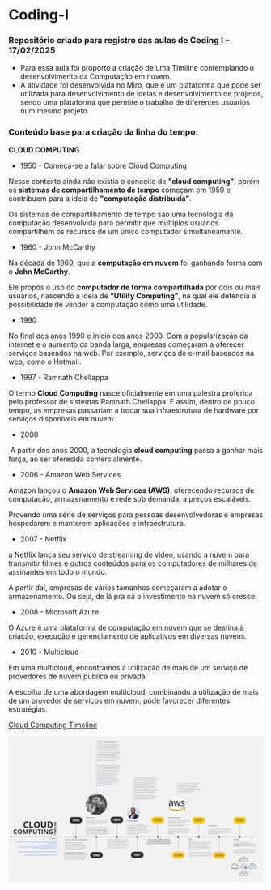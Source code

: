 # Coding-I
### Repositório criado para registro das aulas de Coding I - 17/02/2025

* Para essa aula foi proporto a criação de uma Timiline contemplando o desenvolvimento da Computação em nuvem.
* A atividade foi desenvolvida no Miro, que é um plataforma que pode ser utilizada para desenvolvimento de ideias e desenvolvimento de projetos, sendo uma plataforma que permite o trabalho de diferentes usuarios num mesmo projeto.

### Conteúdo base para criação da linha do tempo:

 __CLOUD COMPUTING__
* 1950 - Começa-se a falar sobre Cloud Computing

Nesse contexto ainda não existia o conceito de __"cloud computing"__, porém os __sistemas de compartilhamento de tempo__ começam em 1950 e contribuem para a ideia de __"computação distribuida"__.

Os sistemas de compartilhamento de tempo são uma tecnologia da computação desenvolvida para permitir que múltiplos usuários compartilhem os recursos de um único computador simultaneamente.

* 1960 - John McCarthy

Na década de 1960, que a __computação em nuvem__ foi ganhando forma com o __John McCarthy__.

Ele propôs o uso do __computador de forma compartilhada__ por dois ou mais usuários, nascendo a ideia de __“Utility Computing”__, na qual ele defendia a possibilidade de vender a computação como uma utilidade.

* 1990

No final dos anos 1990 e início dos anos 2000. Com a popularização da internet e o aumento da banda larga, empresas começaram a oferecer serviços baseados na web. Por exemplo, serviços de e-mail baseados na web, como o Hotmail.

* 1997 - Ramnath Chellappa

O termo __Cloud Computing__ nasce oficialmente em uma palestra proferida pelo professor de sistemas Ramnath Chellappa. E assim, dentro de pouco tempo, as empresas passariam a trocar sua infraestrutura de hardware por serviços disponíveis em nuvem.

* 2000

 A partir dos anos 2000, a tecnologia __cloud computing__ passa a ganhar mais força, ao ser oferecida comercialmente.

 * 2006 - Amazon Web Services

Amazon lançou o __Amazon Web Services (AWS)__, oferecendo recursos de computação, armazenamento e rede sob demanda, a preços escaláveis.

Provendo uma série de serviços para pessoas desenvolvedoras e empresas hospedarem e manterem aplicações e infraestrutura.

* 2007 - Netflix

a Netflix lança seu serviço de streaming de vídeo, usando a nuvem para transmitir filmes e outros conteúdos para os computadores de milhares de assinantes em todo o mundo.

A partir daí, empresas de vários tamanhos começaram a adotar o armazenamento. Ou seja, de lá pra cá o investimento na nuvem só cresce.

* 2008 - Microsoft Azure

O Azure é uma plataforma de computação em nuvem que se destina à criação, execução e gerenciamento de aplicativos em diversas nuvens.

* 2010 - Multicloud

Em uma multicloud, encontramos a utilização de mais de um serviço de provedores de nuvem pública ou privada.

A escolha de uma abordagem multicloud, combinando a utilização de mais de um provedor de serviços em nuvem, pode favorecer diferentes estratégias.

[Cloud Computing Timeline](https://miro.com/welcomeonboard/UXI1Z2lkSXpYLytQZVZpNTR0czB3YWpJY08rTm5xV28vQnlQYW1ldjRSRG5uNVdKT3hRdUx4T3JFenlscjBWR1BhUTlQUDlLUFJhOTFLRitreFdGZzcwY0RGdjVsQ0lnMUlsREZFaW0rVU5uTjVZRW5yVEtrWGxpano0NmQydU90R2lncW1vRmFBVnlLcVJzTmdFdlNRPT0hdjE=?share_link_id=302907823378)

![Cloud Computer - Timeline](https://github.com/Santliam/Coding-I/blob/main/Media/tl_cloudcomputing.jpg?raw=true)
